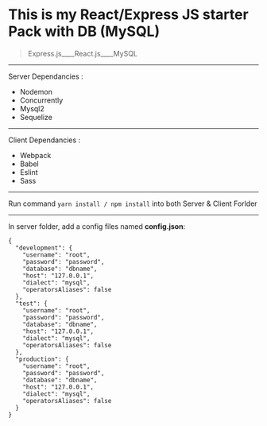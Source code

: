 # This is my React/Express JS starter Pack with DB (MySQL)

> Express.js____React.js____MySQL

---

Server Dependancies :

* Nodemon
* Concurrently
* Mysql2    
* Sequelize

---

Client Dependancies :

* Webpack
* Babel
* Eslint
* Sass

---

Run command `yarn install / npm install` into both Server & Client Forlder

---

In server folder, add a config files named **config.json**: 

```
{
  "development": {
    "username": "root",
    "password": "password",
    "database": "dbname",
    "host": "127.0.0.1",
    "dialect": "mysql",
    "operatorsAliases": false
  },
  "test": {
    "username": "root",
    "password": "password",
    "database": "dbname",
    "host": "127.0.0.1",
    "dialect": "mysql",
    "operatorsAliases": false
  },
  "production": {
    "username": "root",
    "password": "password",
    "database": "dbname",
    "host": "127.0.0.1",
    "dialect": "mysql",
    "operatorsAliases": false
  }
}
```



